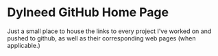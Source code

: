 # Dylneed GitHub Home Page

Just a small place to house the links to every project I've worked on and pushed to github, as well as their corresponding web pages (when applicable.)